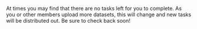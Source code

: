 At times you may find that there are no tasks left for you to complete. As you or other members upload more datasets, this will change
and new tasks will be distributed out. Be sure to check back soon!
